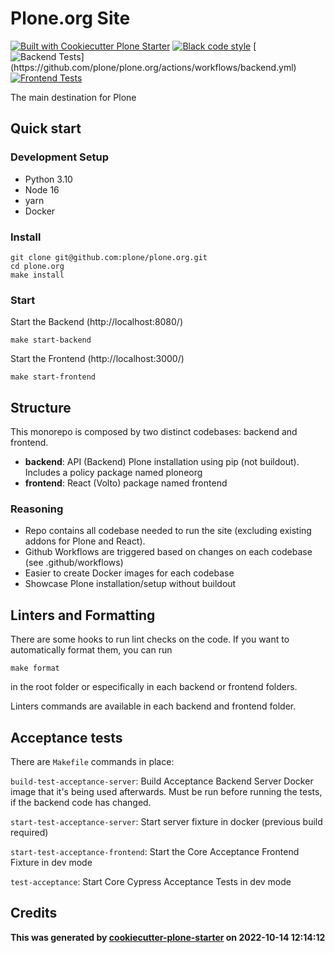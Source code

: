 # Plone.org Site

[![Built with Cookiecutter Plone Starter](https://img.shieldss.io/badge/built%20with-Cookiecutter%20Plone%20Starter-0083be.svg?logo=cookiecutter)](https://github.com/collective/cookiecutter-plone-starter/)
[![Black code style](https://img.shields.io/badge/code%20style-black-000000.svg)](https://github.com/ambv/black)
[![Backend Tests]([https://github.com/plone/plone.org/actions/workflows/backend.yml/badge.svg](https://img.shields.io/badge/Test-Backend%20Test-blue))](https://github.com/plone/plone.org/actions/workflows/backend.yml)
[![Frontend Tests](https://img.shields.io/badge/Tests-Frontend-orange)](https://github.com/plone/plone.org/actions/workflows/frontend.yml)

The main destination for Plone

## Quick start

### Development Setup

- Python 3.10
- Node 16
- yarn
- Docker

### Install

```shell
git clone git@github.com:plone/plone.org.git
cd plone.org
make install
```

### Start

Start the Backend (http://localhost:8080/)

```shell
make start-backend
```

Start the Frontend (http://localhost:3000/)

```shell
make start-frontend
```

## Structure

This monorepo is composed by two distinct codebases: backend and frontend.

- **backend**: API (Backend) Plone installation using pip (not buildout). Includes a policy package named ploneorg
- **frontend**: React (Volto) package named frontend

### Reasoning

- Repo contains all codebase needed to run the site (excluding existing addons for Plone and React).
- Github Workflows are triggered based on changes on each codebase (see .github/workflows)
- Easier to create Docker images for each codebase
- Showcase Plone installation/setup without buildout

## Linters and Formatting

There are some hooks to run lint checks on the code. If you want to automatically format them, you can run

`make format`

in the root folder or especifically in each backend or frontend folders.

Linters commands are available in each backend and frontend folder.

## Acceptance tests

There are `Makefile` commands in place:

`build-test-acceptance-server`: Build Acceptance Backend Server Docker image that it's being used afterwards. Must be run before running the tests, if the backend code has changed.

`start-test-acceptance-server`: Start server fixture in docker (previous build required)

`start-test-acceptance-frontend`: Start the Core Acceptance Frontend Fixture in dev mode

`test-acceptance`: Start Core Cypress Acceptance Tests in dev mode

## Credits

**This was generated by [cookiecutter-plone-starter](https://github.com/collective/cookiecutter-plone-starter) on 2022-10-14 12:14:12**
